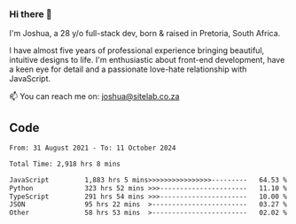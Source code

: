 ### Hi there 👋

I'm Joshua, a 28 y/o full-stack dev, born & raised in Pretoria, South Africa. 

I have almost five years of professional experience bringing beautiful, intuitive designs to life. I'm enthusiastic about front-end development, have a keen eye for detail and a passionate love-hate relationship with JavaScript.

📫 You can reach me on: joshua@sitelab.co.za

## **Code**

<!--START_SECTION:waka-->

```txt
From: 31 August 2021 - To: 11 October 2024

Total Time: 2,918 hrs 8 mins

JavaScript         1,883 hrs 5 mins>>>>>>>>>>>>>>>>---------   64.53 %
Python             323 hrs 52 mins >>>----------------------   11.10 %
TypeScript         291 hrs 54 mins >>>----------------------   10.00 %
JSON               95 hrs 22 mins  >------------------------   03.27 %
Other              58 hrs 53 mins  >------------------------   02.02 %
```

<!--END_SECTION:waka-->
